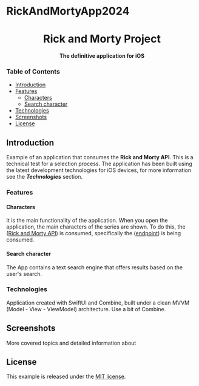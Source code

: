 # RickAndMortyApp2024

<div align="center">
<h1>Rick and Morty Project</h1>

<p>
<strong>The definitive application for iOS</strong>
</p>
</div>

### Table of Contents

- [Introduction](#introduction)
- [Features](#features)
    - [Characters](#characters)
    - [Search character](#search-character)
- [Technologies](#technologies)
- [Screenshots](#screenshots)
- [License](#license)

## Introduction

Example of an application that consumes the **Rick and Morty API**. This is a technical test for a selection process. The application has been built using the latest development technologies for iOS devices, for more information see the ***Technologies*** section.

### Features

#### Characters

It is the main functionality of the application. When you open the application, the main characters of the series are shown. To do this, the ([Rick and Morty API](https://rickandmortyapi.com)) is consumed, specifically the ([endpoint](https://rickandmortyapi.com/api/character)) is being consumed.

#### Search character

The App contains a text search engine that offers results based on the user's search.

### Technologies

Application created with SwiftUI and Combine, built under a clean MVVM (Model - View - ViewModel) architecture.
Use a bit of Combine.

## Screenshots

More covered topics and detailed information about

## License

This example is released under the [MIT license](https://opensource.org/license/mit).
